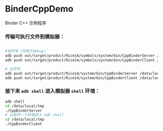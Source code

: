 # BinderCppDemo
Binder C++ 示例程序

### 传输可执行文件到模拟器：

```bash

#有符号（可用于debug）
adb push out/target/product/Rice14/symbols/system/bin/CppBinderServer /data/local/tmp
adb push out/target/product/Rice14/symbols/system/bin/CppBinderClient /data/local/tmp

# 无符号
adb push out/target/product/Rice14/system/bin/CppBinderServer /data/local/tmp
adb push out/target/product/Rice14/system/bin/CppBinderClient /data/local/tmp

```

### 接下来 `adb shell` 进入模拟器 `shell` 环境：

```bash
adb shell
cd /data/local/tmp
./CppBinderServer
# 从新开一个终端进入 adb shell
cd /data/local/tmp
./CppBinderClient